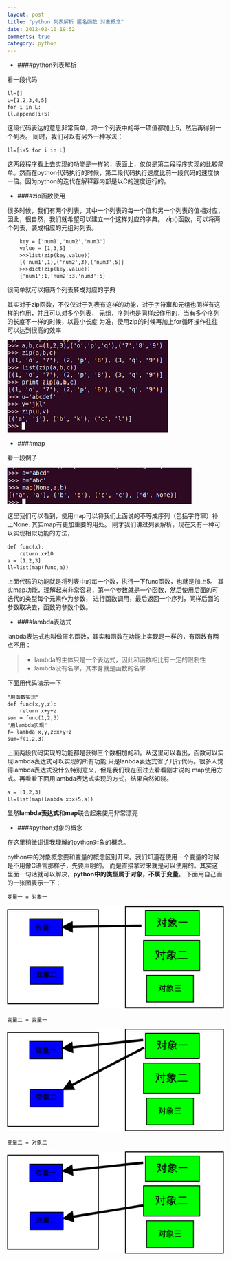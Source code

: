 ```yaml
---
layout: post
title: "python 列表解析 匿名函数 对象概念"
date: 2012-02-10 19:52
comments: true
category: python
---
```


+ ####python列表解析

看一段代码

    ll=[]
    L=[1,2,3,4,5]
    for i in L:
    ll.append(i+5)

这段代码表达的意思非常简单，将一个列表中的每一项值都加上5，然后再得到一个列表。
同时，我们可以有另外一种写法：<!--more-->

    ll=[i+5 for i in L]

这两段程序看上去实现的功能是一样的，表面上，仅仅是第二段程序实现的比较简单。然而在python代码执行的时候，第二段代码执行速度比前一段代码的速度快一倍。因为python的迭代在解释器内部是以C的速度运行的。

+ ####zip函数使用

很多时候，我们有两个列表，其中一个列表的每一个值和另一个列表的值相对应，因此，很自然，我们就希望可以建立一个这样对应的字典。
zip()函数，可以将两个列表，装成相应的元组对列表。

        key = ['num1','num2','num3']
        value = [1,3,5]
        >>>list(zip(key,value))
        [('num1',1),('num2',3),('num3',5)]
        >>>dict(zip(key,value))
        {'num1':1,'num2':3,'num3':5}

很简单就可以把两个列表转成对应的字典

其实对于zip函数，不仅仅对于列表有这样的功能，对于字符窜和元组也同样有这样的作用，并且可以对多个列表，
元组，序列也是同样起作用的，当有多个序列的长度不一样的时候，以最小长度
为准，使用zip的时候再加上for循环操作往往可以达到很高的效率

![zip-use](/images/zip.png)

+ ####map

看一段例子

![map1](/images/map1.png)

这里我们可以看到，使用map可以将我们上面说的不等成序列（包括字符窜）补上None.
其实map有更加重要的用处。
刚才我们讲过列表解析，现在又有一种可以实现相似功能的方法，

    def func(x):
        return x+10
    a = [1,2,3]
    ll=list(map(func,a))

上面代码的功能就是将列表中的每一个数，执行一下func函数，也就是加上5。
其实map功能，理解起来非常容易，第一个参数就是一个函数，然后使用后面的可迭代的类型每个元素作为参数，
进行函数调用，最后返回一个序列，同样后面的参数取决去，函数的参数个数。

+ ####lambda表达式

lanbda表达式也叫做匿名函数，其实和函数在功能上实现是一样的，有函数有两点不用：

>+ lambda的主体只是一个表达式，因此和函数相比有一定的限制性
>+ lambda没有名字，其本身就是函数的名字

下面用代码演示一下

    "用函数实现"
    def func(x,y,z):
        return x+y+z
    sum = func(1,2,3)
    "用lambda实现"
    f= lambda x,y,z:x+y+z
    sum=f(1,2,3)

上面两段代码实现的功能都是获得三个数相加的和。从这里可以看出，函数可以实现lambda表达式可以实现的所有功能
只是lanbda表达式省了几行代码。很多人觉得lambda表达式没什么特别意义，但是我们现在回过去看看刚才说的
map使用方式。再看看下面用lambda表达式实现的方式，结果自然知晓。

    a = [1,2,3]
    ll=list(map(lanbda x:x+5,a))

显然**lambda表达式**和**map**联合起来使用非常漂亮

+ ####python对象的概念

在这里稍微讲讲我理解的python对象的概念。

python中的对象概念要和变量的概念区别开来。我们知道在使用一个变量的时候是不用像C语言那样子，先要声明的。
而是直接拿过来就是可以使用的。其实这里面一句话就可以解决，**python中的类型属于对象，不属于变量**。
下面用自己画的一张图表示一下：

    变量一 = 对象一

![py_object1](/images/py_object1.png)

    变量二 = 变量一

![py_object2](/images/py_object2.png)

    变量二 = 对象二

![py_object3](/images/py_object3.png)


